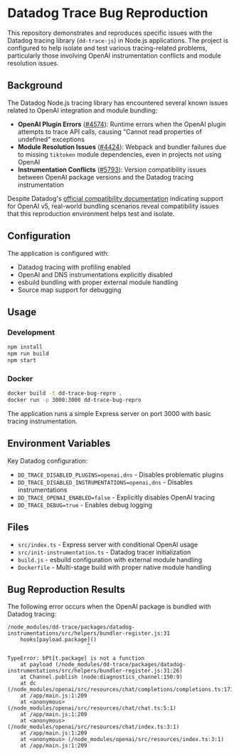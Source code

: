 
# Datadog Trace Bug Reproduction

This repository demonstrates and reproduces specific issues with the Datadog tracing library (`dd-trace-js`) in Node.js applications. The project is configured to help isolate and test various tracing-related problems, particularly those involving OpenAI instrumentation conflicts and module resolution issues.

## Background

The Datadog Node.js tracing library has encountered several known issues related to OpenAI integration and module bundling:

- **OpenAI Plugin Errors** ([#4574](https://github.com/DataDog/dd-trace-js/issues/4574)): Runtime errors when the OpenAI plugin attempts to trace API calls, causing "Cannot read properties of undefined" exceptions
- **Module Resolution Issues** ([#4424](https://github.com/DataDog/dd-trace-js/issues/4424)): Webpack and bundler failures due to missing `tiktoken` module dependencies, even in projects not using OpenAI
- **Instrumentation Conflicts** ([#5793](https://github.com/DataDog/dd-trace-js/pull/5793)): Version compatibility issues between OpenAI package versions and the Datadog tracing instrumentation

Despite Datadog's [official compatibility documentation](https://docs.datadoghq.com/tracing/trace_collection/compatibility/nodejs/) indicating support for OpenAI v5, real-world bundling scenarios reveal compatibility issues that this reproduction environment helps test and isolate.

## Configuration

The application is configured with:
- Datadog tracing with profiling enabled
- OpenAI and DNS instrumentations explicitly disabled
- esbuild bundling with proper external module handling
- Source map support for debugging

## Usage

### Development
```bash
npm install
npm run build
npm start
```

### Docker
```bash
docker build -t dd-trace-bug-repro .
docker run -p 3000:3000 dd-trace-bug-repro
```

The application runs a simple Express server on port 3000 with basic tracing instrumentation.

## Environment Variables

Key Datadog configuration:
- `DD_TRACE_DISABLED_PLUGINS=openai,dns` - Disables problematic plugins
- `DD_TRACE_DISABLED_INSTRUMENTATIONS=openai,dns` - Disables instrumentations
- `DD_TRACE_OPENAI_ENABLED=false` - Explicitly disables OpenAI tracing
- `DD_TRACE_DEBUG=true` - Enables debug logging

## Files

- `src/index.ts` - Express server with conditional OpenAI usage
- `src/init-instrumentation.ts` - Datadog tracer initialization
- `build.js` - esbuild configuration with external module handling
- `Dockerfile` - Multi-stage build with proper native module handling

## Bug Reproduction Results

The following error occurs when the OpenAI package is bundled with Datadog tracing:

```
/node_modules/dd-trace/packages/datadog-instrumentations/src/helpers/bundler-register.js:31
    hooks[payload.package]()
                         ^

TypeError: bPt[t.package] is not a function
    at payload (/node_modules/dd-trace/packages/datadog-instrumentations/src/helpers/bundler-register.js:31:26)
    at Channel.publish (node:diagnostics_channel:150:9)
    at dc (/node_modules/openai/src/resources/chat/completions/completions.ts:1719:24)
    at /app/main.js:1:209
    at <anonymous> (/node_modules/openai/src/resources/chat/chat.ts:5:1)
    at /app/main.js:1:209
    at <anonymous> (/node_modules/openai/src/resources/chat/index.ts:3:1)
    at /app/main.js:1:209
    at <anonymous> (/node_modules/openai/src/resources/index.ts:3:1)
    at /app/main.js:1:209
```